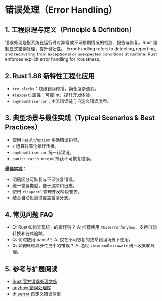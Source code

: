 # 错误处理（Error Handling）

## 1. 工程原理与定义（Principle & Definition）

错误处理是指系统在运行时对异常或不可预期情况的检测、报告与恢复。Rust 强制显式错误处理，提升健壮性。
Error handling refers to detecting, reporting, and recovering from exceptional or unexpected conditions at runtime. Rust enforces explicit error handling for robustness.

## 2. Rust 1.88 新特性工程化应用

- `try_blocks`：块级错误传播，简化复杂流程。
- `#[expect]`属性：可控lint，提升开发体验。
- `anyhow`/`thiserror`：主流错误链与自定义错误类型。

## 3. 典型场景与最佳实践（Typical Scenarios & Best Practices）

- 使用 `Result`/`Option` 明确错误边界。
- `?` 运算符简化错误传播。
- `anyhow`/`thiserror` 统一错误链。
- `panic::catch_unwind` 捕获不可恢复错误。

**最佳实践：**

- 明确区分可恢复与不可恢复错误。
- 统一错误类型，便于追踪和日志。
- 使用 `#[expect]` 管理开发阶段警告。
- 结合自动化测试覆盖错误分支。

## 4. 常见问题 FAQ

- Q: Rust 如何实现统一的错误链？
  A: 推荐使用 `thiserror`/`anyhow`，支持自动转换和链式追踪。
- Q: 何时使用 panic!？
  A: 仅在不可恢复的致命错误场景下使用。
- Q: 如何处理异步任务中的错误？
  A: 通过 `JoinHandle::await` 统一收集和处理。

## 5. 参考与扩展阅读

- [Rust 官方错误处理文档](https://doc.rust-lang.org/book/ch09-00-error-handling.html)
- [anyhow 错误处理库](https://docs.rs/anyhow)
- [thiserror 自定义错误类型](https://docs.rs/thiserror)
